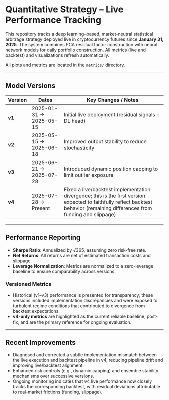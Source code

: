 # Quantitative Strategy – Live Performance Tracking

This repository tracks a deep learning–based, market-neutral statistical arbitrage strategy deployed live in cryptocurrency futures since **January 31, 2025**. The system combines PCA residual factor construction with neural network models for daily portfolio construction. All metrics (live and backtest) and visualizations refresh automatically.

All plots and metrics are located in the `metrics/` directory.

---

## Model Versions

| Version | Dates                      | Key Changes / Notes |
| ------- | -------------------------- | ------------------- |
| **v1**  | 2025-01-31 → 2025-05-15     | Initial live deployment (residual signals + DL head) |
| **v2**  | 2025-05-15 → 2025-06-18     | Improved output stability to reduce stochasticity |
| **v3**  | 2025-06-21 → 2025-07-28     | Introduced dynamic position capping to limit outlier exposure |
| **v4**  | 2025-07-28 → Present        | Fixed a live/backtest implementation divergence; this is the first version expected to faithfully reflect backtest behavior (remaining differences from funding and slippage) |

---

## Performance Reporting

- **Sharpe Ratio**: Annualized by √365, assuming zero risk-free rate.  
- **Net Returns**: All returns are net of estimated transaction costs and slippage.  
- **Leverage Normalization**: Metrics are normalized to a zero-leverage baseline to ensure comparability across versions.

### Versioned Metrics

- Historical (v1–v3) performance is presented for transparency; these versions included implementation discrepancies and were exposed to turbulent regime conditions that contributed to divergence from backtest expectations.  
- **v4-only metrics** are highlighted as the current reliable baseline, post-fix, and are the primary reference for ongoing evaluation.

---

## Recent Improvements

- Diagnosed and corrected a subtle implementation mismatch between the live execution and backtest pipeline in v4, reducing pipeline drift and improving live/backtest alignment.  
- Enhanced risk controls (e.g., dynamic capping) and ensemble stability mechanisms over successive versions.  
- Ongoing monitoring indicates that v4 live performance now closely tracks the corresponding backtest, with residual deviations attributable to real-market frictions (funding, slippage).


<!---->
<!---->
<!---->
<!--# Quantitative Strategy – Live Performance Tracking-->
<!---->
<!---->
<!--This repository documents a deep learning–based, market-neutral statistical arbitrage strategy deployed live in the cryptocurrency futures market since **January 31, 2025**. The strategy is rebalanced once per day, with all performance metrics and visualizations automatically refreshed on a daily basis.-->
<!---->
<!--The core architecture combines **statistical factors-based residual construction** with deep neural networks to capture temporal patterns for portfolio construction.-->
<!---->
<!--All live and backtest-related metrics and plots are located in the `metrics` directory.-->
<!---->
<!------->
<!---->
<!--## Model Versions-->
<!---->
<!--| Version | Dates                      | Notes                                                                 |-->
<!--| ------- | -------------------------- | --------------------------------------------------------------------- |-->
<!--| **v1**  | 2025-01-31 → 2025-05-15     | Initial deployment using residual-based signals and DL prediction head |-->
<!--| **v2**  | 2025-05-15 → 2025-06-18     | Integrated model ensembling to improve stability |-->
<!--| **v3**  | 2025-06-21 → 2025-07-28     | Introduced dynamic position capping to mitigate outlier exposure risks |-->
<!--| **v4**  | 2025-07-28 → Present        | Fixed a crucial implementation bug. Consequently, models v2 and v3 may have performed significantly worse than what backtest presented |-->
<!---->
<!------->
<!---->
<!--## Key Assumptions-->
<!---->
<!--- **Sharpe Ratio**  -->
<!--  Computed assuming a zero risk-free rate and annualized by $\sqrt{365}$.-->
<!---->
<!--- **Net Performance**  -->
<!--  All returns are reported net of transaction costs and slippage.-->
<!---->
<!--- **Leverage Normalization**  -->
<!--  Leverage may be adjusted; however, all reported performance metrics are normalized to a **zero-leverage** baseline for consistency and comparability.-->





<!------->
<!---->
<!---->
<!---->
<!--## Notable Observations-->
<!---->
<!--- **2025-05-31 – Tail Event**  -->
<!--  Incurred a **-6.07% daily loss** due to a short position in **LPTUSDT**, which experienced a sudden 100+% daily surge. An extreme move rarely seen even in historical stress periods, and not the level of daily loss observed during backtest.-->
<!---->
<!--- **2025-06-17 – Over-concentration**  -->
<!--  The strategy assigned an unusually high **26.6% weight** to **MAGICUSDT**.-->
<!--  - **Fix**: Introduced max weight constraint in v3 to control excessive exposures.  -->
<!---->
<!--- **2025-07-01 – Tail Event**  -->
<!--  Incurred a **-4.66% daily loss** due to a short position in **HFTUSDT**, which rose over 100% in a single day.-->
<!---->
<!------->
<!---->
<!--## Strategy Thoughts-->
<!---->
<!---->
<!--### 2025-05-->
<!---->
<!--- **Intraday vs. Daily Divergence**: Noted that two tokens with nearly identical current-day daily return signals often showed very different intraday PnL paths.-->
<!--  - Hypothesis: Incorporating intraday signals may improve robustness.-->
<!--- **Sudden Dumps**: Some small cap altcoins exhibited sharp dumps with no preceding pumps. Could be due to growing fear in the market.-->
<!---->
<!------->
<!---->
<!--### 2025-06-->
<!---->
<!--- **Possible Regime Shift**: Since April 2025, the market may have entered a new regime not seen during the backtest period.-->
<!--  - Following tariff announcements and geopolitical tensions, behavior seems to have become non-stationary. The frequent and sudden direction/sentiment reversals regime may not be ideal for the model.-->
<!---->
<!------->
